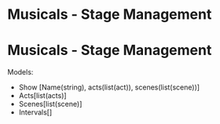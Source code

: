 # Musicals - Stage Management

# Musicals - Stage Management

Models:
- Show [Name(string), acts(list(act)), scenes(list(scene))]
- Acts[list(acts)]
- Scenes[list(scene)]
- Intervals[]



